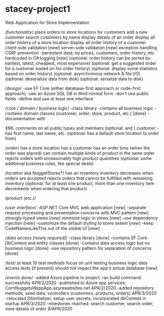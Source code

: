 # stacey-project1
Web Application for Store Implementation

/*functionality*/
place orders to store locations for customers
add a new customer
search customers by name
display details of an order
display all order history of a store location
display all order history of a customer
client-side validation [new]
server-side validation [new]
exception handling
CSRF prevention
-persistent data; no prices, customers, order history, etc. hardcoded in C#
logging [new]
(optional: order history can be sorted by earliest, latest, cheapest, most expensive)
(optional: get a suggested order for a customer based on his order history)
(optional: display some statistics based on order history)
(optional: asynchronous network & file I/O)
(optional: deserialize data from disk)
(optional: serialize data to disk)

/*design*/
-use EF Core (either database-first approach or code-first approach)
-use an Azure SQL DB in third normal form
-don't use public fields
-define and use at least one interface

/*core / domain / business logic*/
-class library
-contains all business logic
-contains domain classes (customer, order, store, product, etc.) [done]
-documentation with <summary> XML comments on all public types and members (optional: <params> and <return>)
*customer*
-has first name, last name, etc.
(optional: has a default store location to order from)

/*order*/
has a store location
has a customer
has an order time (when the order was placed)
can contain multiple kinds of product in the same order
rejects orders with unreasonably high product quantities
(optional: some additional business rules, like special deals)

/*location* aka NuggetStores*/
has an inventory
inventory decreases when orders are accepted
rejects orders that cannot be fulfilled with remaining inventory
(optional: for at least one product, more than one inventory item decrements when ordering that product)

/*product (etc.)*/

/*user interface*/
-ASP.NET Core MVC web application [new]
-separate request processing and presentation concerns with MVC pattern [new]
strongly-typed views [new]
minimize logic in views [new]
-use dependency injection [new]
-customize the default styling to some extent [new]
-keep CodeNamesLikeThis out of the visible UI [new]

/*data access [newly required]*/
-class library [done]
-contains EF Core DbContext and entity classes [done]
-contains data access logic but no business logic [done]
-use repository pattern for separation of concerns [done]

/*test*/
at least 10 test methods
focus on unit testing business logic
data access tests (if present) should not impact the app's actual database [new]


/*events done*/
-added Azure pipeline to project; ran build command successfully APR/2/2020
-published to Azure app services; CornNuggetsWeppApp.azurewebsites.net APR/2/2020
-added repository methods, seed data, controllers (customers, products, orders) APR/3/2020
-relocated DbInitializer, setup user secrets, incorporated dbContext in startup APR/3/2020
-milestones reached: search customer, search order, view details of order 9/APR/2020
